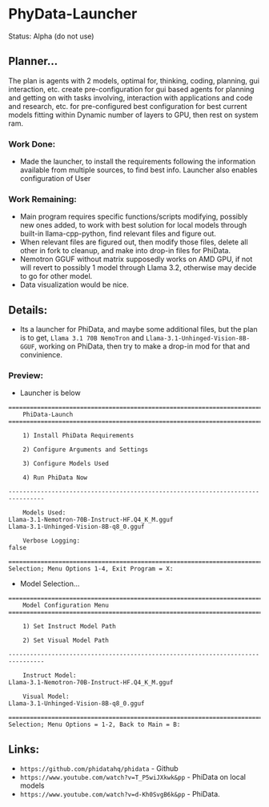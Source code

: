 # PhyData-Launcher
Status: Alpha (do not use)

## Planner...
The plan is agents with 2 models, optimal for, thinking, coding, planning, gui interaction, etc. create pre-configuration for gui based agents for planning and getting on with tasks involving, interaction with applications and code and research, etc. for pre-configured best configuration for best current models fitting within Dynamic number of layers to GPU, then rest on system ram.
### Work Done:
- Made the launcher, to install the requirements following the information available from multiple sources, to find best info. Launcher also enables configuration of User
### Work Remaining:
- Main program requires specific functions/scripts modifying, possibly new ones added, to work with best solution for local models through built-in llama-cpp-python, find relevant files and figure out.
- When relevant files are figured out, then modify those files, delete all other in fork to cleanup, and make into drop-in files for PhiData. 
- Nemotron GGUF without matrix supposedly works on AMD GPU, if not will revert to possibly 1 model through Llama 3.2, otherwise may decide to go for other model.
- Data visualization would be nice.

## Details:
- Its a launcher for PhiData, and maybe some additional files, but the plan is to get, `Llama 3.1 70B NemoTron` and `Llama-3.1-Unhinged-Vision-8B-GGUF`, working on PhiData, then try to make a drop-in mod for that and convinience.

### Preview:
- Launcher is below
```
================================================================================
    PhiData-Launch
================================================================================

    1) Install PhiData Requirements

    2) Configure Arguments and Settings

    3) Configure Models Used

    4) Run PhiData Now

--------------------------------------------------------------------------------

    Models Used:
Llama-3.1-Nemotron-70B-Instruct-HF.Q4_K_M.gguf
Llama-3.1-Unhinged-Vision-8B-q8_0.gguf

    Verbose Logging:
false

================================================================================
Selection; Menu Options 1-4, Exit Program = X: 

```
- Model Selection...
```
================================================================================
    Model Configuration Menu
================================================================================

    1) Set Instruct Model Path

    2) Set Visual Model Path

--------------------------------------------------------------------------------

    Instruct Model:
Llama-3.1-Nemotron-70B-Instruct-HF.Q4_K_M.gguf

    Visual Model:
Llama-3.1-Unhinged-Vision-8B-q8_0.gguf

================================================================================
Selection; Menu Options = 1-2, Back to Main = B: 

```

## Links:
- `https://github.com/phidatahq/phidata` - Github
- `https://www.youtube.com/watch?v=T_P5wiJXkwk&pp` - PhiData on local models
- `https://www.youtube.com/watch?v=d-Kh0SvgB6k&pp` - PhiData.
